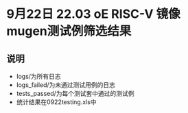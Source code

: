 # 9月22日 22.03 oE RISC-V 镜像 mugen测试例筛选结果  
## 说明  
- logs/为所有日志  
- logs_failed/为未通过测试用例的日志  
- tests_passed/为每个测试套中通过的测试例  
- 统计结果在0922testing.xls中  